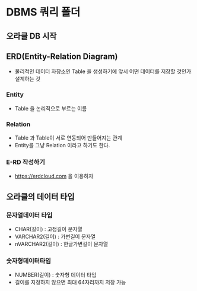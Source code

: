 # DBMS 쿼리 폴더

## 오라클 DB 시작

## ERD(Entity-Relation Diagram)
* 물리적인 데이터 자장소인 Table 을 생성하기에 앞서 어떤 데이터를 저장할 것인가 설계하는 것

### Entity
* Table 을 논리적으로 부르는 이름

### Relation
* Table 과 Table이 서로 연동되어 만들어지는 관계
* Entity를 그냥 Relation 이라고 하기도 한다.

### E-RD 작성하기
* https://erdcloud.com 을 이용하자

## 오라클의 데이터 타입
### 문자열데이터 타입
* CHAR(길이) : 고정길이 문자열
* VARCHAR2(길이) : 가변길이 문자열
* nVARCHAR2(길이) : 한글가변길이 문자열

### 숫자형데이터타입
* NUMBER(길이) : 숫자형 데이터 타입
* 길이를 지정하지 않으면 최대 64자리까지 저장 가능
